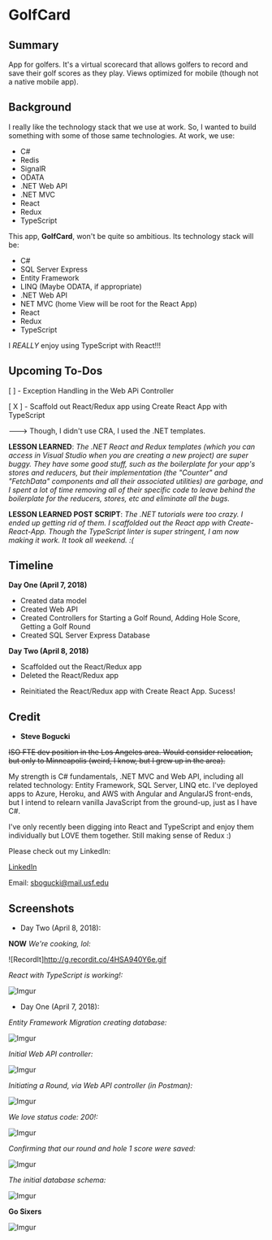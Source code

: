 # GolfCard


## Summary

App for golfers.  It's a virtual scorecard that allows golfers to record and save their golf scores as they play. Views optimized for mobile (though not a native mobile app).  

## Background

I really like the technology stack that we use at work.  So, I wanted to build something with some of those same technologies.  At work, we use: 

+ C#
+ Redis
+ SignalR
+ ODATA 
+ .NET Web API
+ .NET MVC
+ React 
+ Redux
+ TypeScript

This app, **GolfCard**, won't be quite so ambitious.  Its technology stack will be: 

+ C#
+ SQL Server Express
+ Entity Framework
+ LINQ (Maybe ODATA, if appropriate)
+ .NET Web API
+ NET MVC (home View will be root for the React App)
+ React
+ Redux
+ TypeScript

I *REALLY* enjoy using TypeScript with React!!! 


## Upcoming To-Dos 

[ ] - Exception Handling in the Web APi Controller 

[ X ] - Scaffold out React/Redux app using Create React App with TypeScript 

---> Though, I didn't use CRA, I used the .NET templates. 

**LESSON LEARNED**:  *The .NET React and Redux templates (which you can access in Visual Studio when you are creating a new project) are super buggy.  They have some good stuff, such as the boilerplate for your app's stores and reducers, but their implementation (the "Counter" and "FetchData" components and all their associated utilities) are garbage, and I spent a lot of time removing all of their specific code to leave behind the boilerplate for the reducers, stores, etc and eliminate all the bugs.*  

**LESSON LEARNED POST SCRIPT**: *The .NET tutorials were too crazy.  I ended up getting rid of them.  I scaffolded out the React app with Create-React-App.  Though the TypeScript linter is super stringent, I am now making it work.  It took all weekend.  :(*    



## Timeline

**Day One (April 7, 2018)** 

+ Created data model
+ Created Web API
+ Created Controllers for Starting a Golf Round, Adding Hole Score, Getting a Golf Round
+ Created SQL Server Express Database

**Day Two (April 8, 2018)**

+ Scaffolded out the React/Redux app
+ Deleted the React/Redux app
* Reinitiated the React/Redux app with Create React App. Sucess! 


## Credit

- **Steve Bogucki**

~~ISO FTE dev position in the Los Angeles area. Would consider relocation, but only to Minneapolis (weird, I know, but I grew up in the area).~~  

My strength is C# fundamentals, .NET MVC and Web API, including all related technology: Entity Framework, SQL Server, LINQ etc.  I've deployed apps to Azure, Heroku, and AWS with Angular and AngularJS front-ends, but I intend to relearn vanilla JavaScript from the ground-up, just as I have C#.  

I've only recently been digging into React and TypeScript and enjoy them individually but LOVE them together.  Still making sense of Redux :) 

Please check out my LinkedIn: 

[LinkedIn](https://www.linkedin.com/in/sbogucki12/ "Steve's LinkedIn Profile")

Email: sbogucki@mail.usf.edu


## Screenshots

+ Day Two (April 8, 2018):

**NOW** *We're cooking, lol:*

![RecordIt]http://g.recordit.co/4HSA940Y6e.gif


*React with TypeScript is working!:*

![Imgur](https://i.imgur.com/xWxuZnV.jpg)



+ Day One (April 7, 2018):

*Entity Framework Migration creating database:*

![Imgur](https://i.imgur.com/l4ZRs42.jpg)


*Initial Web API controller:* 

![Imgur](https://i.imgur.com/YwjNYne.jpg)



*Initiating a Round, via Web API controller (in Postman):*

![Imgur](https://i.imgur.com/cmlfgRR.jpg)



*We love status code: 200!:* 

![Imgur](https://i.imgur.com/YTq6kOO.jpg)



*Confirming that our round and hole 1 score were saved:* 

![Imgur](https://i.imgur.com/qfQ5Tpt.jpg)



*The initial database schema:* 

![Imgur](https://i.imgur.com/J75nT4X.jpg)





**Go Sixers**

![Imgur](https://i.imgur.com/6Fy10uw.jpg)








